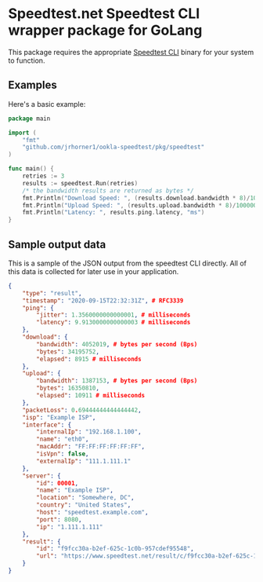 # Speedtest.net Speedtest CLI wrapper package for GoLang

This package requires the appropriate [Speedtest CLI](https://www.speedtest.net/apps/cli) binary for your system to function.  

## Examples

Here's a basic example:

```go
package main

import (
    "fmt"
    "github.com/jrhorner1/ookla-speedtest/pkg/speedtest"
)

func main() {
    retries := 3
    results := speedtest.Run(retries)
    /* the bandwidth results are returned as bytes */
    fmt.Println("Download Speed: ", (results.download.bandwidth * 8)/1000000, "mbps")
    fmt.Println("Upload Speed: ", (results.upload.bandwidth * 8)/1000000, "mbps")
    fmt.Println("Latency: ", results.ping.latency, "ms")
}
```

## Sample output data

This is a sample of the JSON output from the speedtest CLI directly. All of this data is collected for later use in your application.  

```json
{
    "type": "result",
    "timestamp": "2020-09-15T22:32:31Z", # RFC3339
    "ping": {
        "jitter": 1.3560000000000001, # milliseconds
        "latency": 9.9130000000000003 # milliseconds
    },
    "download": {
        "bandwidth": 4052019, # bytes per second (Bps)
        "bytes": 34195752,
        "elapsed": 8915 # milliseconds
    },
    "upload": {
        "bandwidth": 1387153, # bytes per second (Bps)
        "bytes": 16350810,
        "elapsed": 10911 # milliseconds
    },
    "packetLoss": 0.69444444444444442,
    "isp": "Example ISP",
    "interface": {
        "internalIp": "192.168.1.100",
        "name": "eth0",
        "macAddr": "FF:FF:FF:FF:FF:FF",
        "isVpn": false,
        "externalIp": "111.1.111.1"
    },
    "server": {
        "id": 00001,
        "name": "Example ISP",
        "location": "Somewhere, DC",
        "country": "United States",
        "host": "speedtest.example.com",
        "port": 8080,
        "ip": "1.111.1.111"
    },
    "result": {
        "id": "f9fcc30a-b2ef-625c-1c0b-957cdef95548",
        "url": "https://www.speedtest.net/result/c/f9fcc30a-b2ef-625c-1c0b-957cdef95548"
    }
}
```
